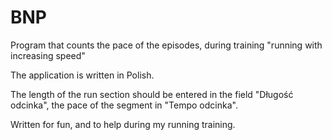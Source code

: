 # BNP
Program that counts the pace of the episodes, during training "running with increasing speed"

The application is written in Polish.

The length of the run section should be entered in the field "Długość odcinka",
the pace of the segment in "Tempo odcinka".

Written for fun, and to help during my running training.
